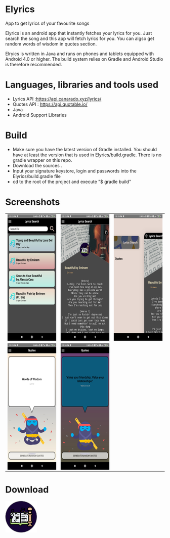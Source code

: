 # Elyrics
App to get lyrics of your favourite songs


Elyrics is an android app that instantly fetches your lyrics for you. Just search the song and this app will fetch lyrics for you. You can algso get random words of wisdom in quotes section. 

Elryics is written in Java and runs on phones and tablets equipped with Android 4.0 or higher. The build system relies on Gradle and Android Studio is therefore recommended.

# Languages, libraries and tools used
  * Lyrics API :https://api.canarado.xyz/lyrics/
  * Quotes API : https://api.quotable.io/
* Java
* Android Support Libraries

# Build

* Make sure you have the latest version of Gradle installed. You should have at least the version that is used in Elyrics/build.gradle. There is no gradle wrapper on this repo.
* Download the sources
.
* Input your signature keystore, login and passwords into the Elyrics/build.gradle file
* cd to the root of the project and execute "$ gradle build"

# Screenshots

<table>

  <tr>
    <td valign="top"><img src="screenshots/1.jpg"  width="200" height="400"></td>
    <td valign="top"><img src="screenshots/2.jpg"  width="200" height="400"></td>
 <td valign="top"><img src="screenshots/3.jpg"  width="200" height="400"></td>
 </tr>
 
  <tr>
<td valign="top"><img src="screenshots/4.jpg"  width="200" height="400"></td>
  <td valign="top"><img src="screenshots/5.jpg"  width="200" height="400"></td>

 </tr>
 
  
 </table>
 

 # Download

  <a  href="https://www.amazon.com/Pranav-choudhary-Elyrics/dp/B0897PZ5LG/ref=sr_1_1?dchild=1&keywords=Elyrics&qid=1590765502&rnid=2941120011&s=mobile-apps&sr=1-1" title= "Elyrics">
  <img alt="Elyrics" width="100" height="100" src="screenshots/musi.png">

</a>
